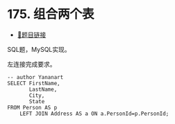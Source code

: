 # 175. 组合两个表

- [🔗题目链接](https://leetcode-cn.com/problems/combine-two-tables/)

SQL题，MySQL实现。

左连接完成要求。

```mysql
-- author Yananart
SELECT FirstName,
       LastName,
       City,
       State
FROM Person AS p 
    LEFT JOIN Address AS a ON a.PersonId=p.PersonId;
```